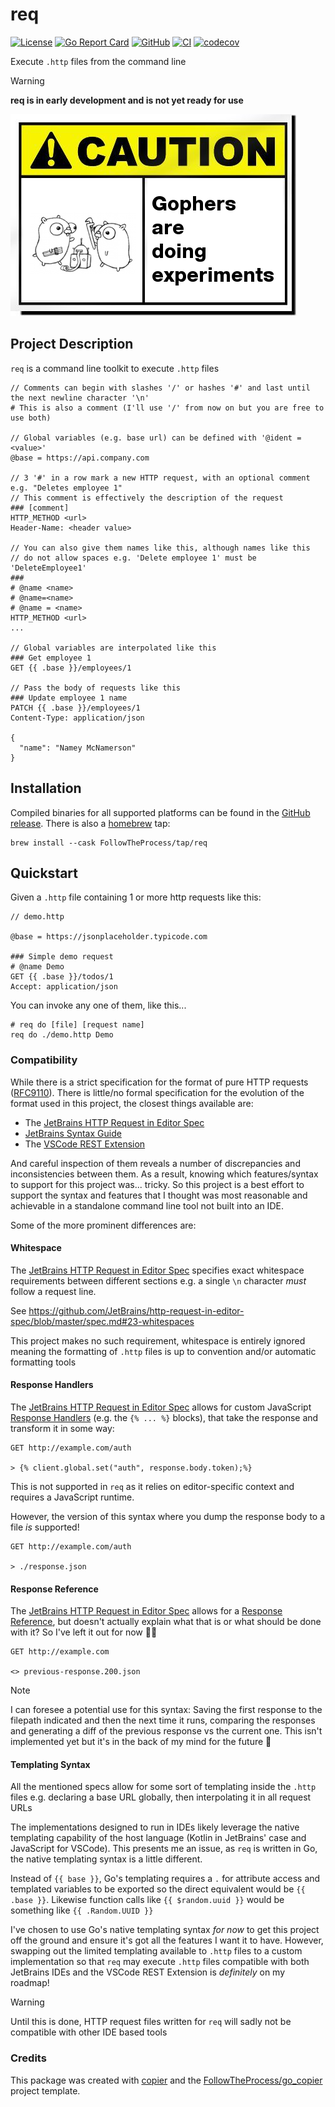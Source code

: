 # req

[![License](https://img.shields.io/github/license/FollowTheProcess/req)](https://github.com/FollowTheProcess/req)
[![Go Report Card](https://goreportcard.com/badge/github.com/FollowTheProcess/req)](https://goreportcard.com/report/github.com/FollowTheProcess/req)
[![GitHub](https://img.shields.io/github/v/release/FollowTheProcess/req?logo=github&sort=semver)](https://github.com/FollowTheProcess/req)
[![CI](https://github.com/FollowTheProcess/req/workflows/CI/badge.svg)](https://github.com/FollowTheProcess/req/actions?query=workflow%3ACI)
[![codecov](https://codecov.io/gh/FollowTheProcess/req/branch/main/graph/badge.svg)](https://codecov.io/gh/FollowTheProcess/req)

Execute `.http` files from the command line

> [!WARNING]
> **req is in early development and is not yet ready for use**

![caution](./docs/img/caution.png)

## Project Description

`req` is a command line toolkit to execute `.http` files

```plaintext
// Comments can begin with slashes '/' or hashes '#' and last until the next newline character '\n'
# This is also a comment (I'll use '/' from now on but you are free to use both)

// Global variables (e.g. base url) can be defined with '@ident = <value>'
@base = https://api.company.com

// 3 '#' in a row mark a new HTTP request, with an optional comment e.g. "Deletes employee 1"
// This comment is effectively the description of the request
### [comment]
HTTP_METHOD <url>
Header-Name: <header value>

// You can also give them names like this, although names like this
// do not allow spaces e.g. 'Delete employee 1' must be 'DeleteEmployee1'
###
# @name <name>
# @name=<name>
# @name = <name>
HTTP_METHOD <url>
...

// Global variables are interpolated like this
### Get employee 1
GET {{ .base }}/employees/1

// Pass the body of requests like this
### Update employee 1 name
PATCH {{ .base }}/employees/1
Content-Type: application/json

{
  "name": "Namey McNamerson"
}
```

## Installation

Compiled binaries for all supported platforms can be found in the [GitHub release]. There is also a [homebrew] tap:

```shell
brew install --cask FollowTheProcess/tap/req
```

## Quickstart

Given a `.http` file containing 1 or more http requests like this:

```plaintext
// demo.http

@base = https://jsonplaceholder.typicode.com

### Simple demo request
# @name Demo
GET {{ .base }}/todos/1
Accept: application/json
```

You can invoke any one of them, like this...

```shell
# req do [file] [request name]
req do ./demo.http Demo
```

### Compatibility

While there is a strict specification for the format of pure HTTP requests ([RFC9110]). There is little/no formal specification for the evolution of the format used in this project, the
closest things available are:

- The [JetBrains HTTP Request in Editor Spec]
- [JetBrains Syntax Guide]
- The [VSCode REST Extension]

And careful inspection of them reveals a number of discrepancies and inconsistencies between them. As a result, knowing which features/syntax to support for this project
was... tricky. So this project is a best effort to support the syntax and features that I thought was most reasonable and achievable in a standalone command line tool
not built into an IDE.

Some of the more prominent differences are:

#### Whitespace

The [JetBrains HTTP Request in Editor Spec] specifies exact whitespace requirements between different sections e.g. a single `\n` character *must* follow a request line.

See <https://github.com/JetBrains/http-request-in-editor-spec/blob/master/spec.md#23-whitespaces>

This project makes no such requirement, whitespace is entirely ignored meaning the formatting of `.http` files is up to convention and/or automatic formatting tools

#### Response Handlers

The [JetBrains HTTP Request in Editor Spec] allows for custom JavaScript [Response Handlers](https://github.com/JetBrains/http-request-in-editor-spec/blob/master/spec.md#324-response-handler) (e.g. the `{% ... %}` blocks), that take the response and transform it in some way:

```plaintext
GET http://example.com/auth

> {% client.global.set("auth", response.body.token);%}
```

This is not supported in `req` as it relies on editor-specific context and requires a JavaScript runtime.

However, the version of this syntax where you dump the response body to a file *is* supported!

```plaintext
GET http://example.com/auth

> ./response.json
```

#### Response Reference

The [JetBrains HTTP Request in Editor Spec] allows for a [Response Reference](https://github.com/JetBrains/http-request-in-editor-spec/blob/master/spec.md#325-response-reference), but doesn't actually
explain what that is or what should be done with it? So I've left it out for now 🤷🏻

```plaintext
GET http://example.com

<> previous-response.200.json
```

> [!NOTE]
> I can foresee a potential use for this syntax: Saving the first response to the filepath indicated and then the next time it runs, comparing the responses and generating a diff of the previous response vs the current one. This isn't
> implemented yet but it's in the back of my mind for the future 👀

#### Templating Syntax

All the mentioned specs allow for some sort of templating inside the `.http` files e.g. declaring a base URL globally, then interpolating it in all request URLs

The implementations designed to run in IDEs likely leverage the native templating capability of the host language (Kotlin in JetBrains' case and JavaScript for VSCode). This presents me an issue, as `req` is written in Go, the native
templating syntax is a little different.

Instead of `{{ base }}`, Go's templating requires a `.` for attribute access and templated variables to be exported so the direct equivalent would be `{{ .base }}`. Likewise function calls like `{{ $random.uuid }}` would be something like `{{ .Random.UUID }}`

I've chosen to use Go's native templating syntax *for now* to get this project off the ground and ensure it's got all the features I want it to have. However, swapping out the limited templating available to `.http` files to a custom
implementation so that `req` may execute `.http` files compatible with both JetBrains IDEs and the VSCode REST Extension is *definitely* on my roadmap!

> [!WARNING]
> Until this is done, HTTP request files written for `req` will sadly not be compatible with other IDE based tools

### Credits

This package was created with [copier] and the [FollowTheProcess/go_copier] project template.

[copier]: https://copier.readthedocs.io/en/stable/
[FollowTheProcess/go_copier]: https://github.com/FollowTheProcess/go_copier
[GitHub release]: https://github.com/FollowTheProcess/req/releases
[homebrew]: https://brew.sh
[JetBrains Syntax Guide]: https://www.jetbrains.com/help/idea/exploring-http-syntax.html
[RFC9110]: https://www.rfc-editor.org/rfc/rfc9110.html
[JetBrains HTTP Request in Editor Spec]: https://github.com/JetBrains/http-request-in-editor-spec
[VSCode REST Extension]: https://github.com/Huachao/vscode-restclient

